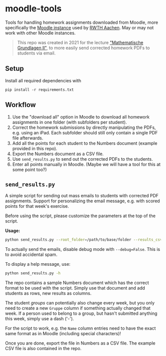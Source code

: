 # moodle-tools

Tools for handling homework assignments downloaded from Moodle, more specifically the [Moodle instance](https://moodle.rwth-aachen.de) used by [RWTH Aachen](https://www.rwth-aachen.de/go/id/a/). May or may not work with other Moodle instances.

> This repo was created in 2021 for the lecture ["Mathematische Grundlagen II"](http://www.mathcces.rwth-aachen.de/3teaching/0classes/cesii), to more easily send corrected homework PDFs to students via email.


## Setup

Install all required dependencies with 
```
pip install -r requirements.txt
```


## Workflow

1. Use the "download all" option in Moodle to download all homework assignments in one folder (with subfolders per student).
2. Correct the homework submissions by directly manipulating the PDFs, e.g. using an iPad. Each subfolder should still only contain a single PDF file afterwards.
3. Add all the points for each student to the Numbers document (example provided in this repo).
4. Export the Numbers document as a CSV file.
5. Use `send_results.py` to send out the corrected PDFs to the students.
6. Enter all points manually in Moodle. (Maybe we will have a tool for this at some point too?)


## `send_results.py`

A simple script for sending out mass emails to students with corrected PDF assignments. Support for personalizing the email message, e.g. with scored points for that week's exercise.

Before using the script, please customize the parameters at the top of the script.

**Usage:**
```bash
python send_results.py --root_folder=/path/to/base/folder --results_csv=/path/to/csv --hw_index=1
```
To actually send the emails, disable debug mode with `--debug=False`. This is to avoid accidental spam.

To display a help message, use:
```bash
python send_results.py -h
```

The repo contains a sample Numbers document which has the correct format to be used with the script. Simply use that document and add students as rows, new results as columns. 

The student *groups* can potentially also change every week, but you only need to create a new `Gruppe` column if something actually changed that week. If a person used to belong to a group, but hasn't submitted anything this week, simply use a dash ('-'). 

For the script to work, e.g. the `Name` column entries need to have the exact same format as in Moodle (including special characters)!

Once you are done, export the file in Numbers as a CSV file. The example CSV file is also contained in the repo.